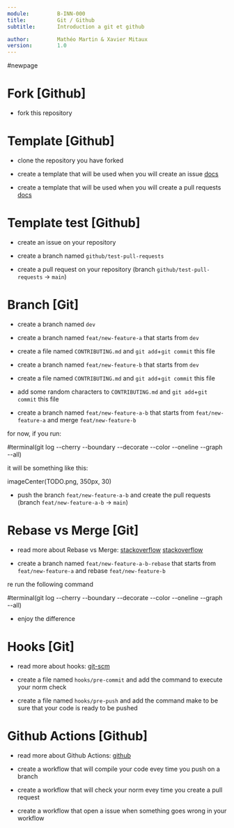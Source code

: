 ```yaml
---
module:			B-INN-000
title:			Git / Github
subtitle:	    Introduction a git et github

author:			Mathéo Martin & Xavier Mitaux
version:		1.0
---
```

#newpage
# Fork [Github]

- fork this repository

# Template [Github]

- clone the repository you have forked

- create a template that will be used when you will create an issue [docs](https://docs.github.com/en/communities/using-templates-to-encourage-useful-issues-and-pull-requests/configuring-issue-templates-for-your-repository)

- create a template that will be used when you will create a pull requests [docs](https://docs.github.com/en/communities/using-templates-to-encourage-useful-issues-and-pull-requests/creating-a-pull-request-template-for-your-repository)

# Template test [Github]

- create an issue on your repository

- create a branch named `github/test-pull-requests`

- create a pull request on your repository (branch `github/test-pull-requests` -> `main`)

# Branch [Git]

- create a branch named `dev`

- create a branch named `feat/new-feature-a` that starts from `dev`

- create a file named `CONTRIBUTING.md` and `git add`+`git commit` this file

- create a branch named `feat/new-feature-b` that starts from `dev`

- create a file named `CONTRIBUTING.md` and `git add`+`git commit` this file

- add some random characters to `CONTRIBUTING.md` and `git add`+`git commit` this file

- create a branch named `feat/new-feature-a-b` that starts from `feat/new-feature-a` and merge `feat/new-feature-b`

for now, if you run:

#terminal(git log --cherry --boundary --decorate --color --oneline --graph --all)

it will be something like this:

imageCenter(TODO.png, 350px, 30)

- push the branch `feat/new-feature-a-b` and create the pull requests (branch `feat/new-feature-a-b` -> `main`)

# Rebase vs Merge [Git]

- read more about Rebase vs Merge: [stackoverflow](https://stackoverflow.com/a/16666418) [stackoverflow](https://stackoverflow.com/a/25267150)

- create a branch named `feat/new-feature-a-b-rebase` that starts from `feat/new-feature-a` and rebase `feat/new-feature-b`

re run the following command

#terminal(git log --cherry --boundary --decorate --color --oneline --graph --all)

- enjoy the difference

# Hooks [Git]

- read more about hooks: [git-scm](https://githooks.com/)

- create a file named `hooks/pre-commit` and add the command to execute your norm check

- create a file named `hooks/pre-push` and add the command make to be sure that your code is ready to be pushed

# Github Actions [Github]

- read more about Github Actions: [github](https://docs.github.com/en/actions)

- create a workflow that will compile your code evey time you push on a branch

- create a workflow that will check your norm evey time you create a pull request

- create a workflow that open a issue when something goes wrong in your workflow
